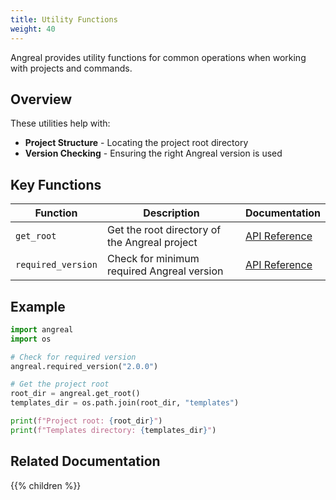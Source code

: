 ```yaml
---
title: Utility Functions
weight: 40
---
```



Angreal provides utility functions for common operations when working with projects and commands.

## Overview

These utilities help with:

- **Project Structure** - Locating the project root directory
- **Version Checking** - Ensuring the right Angreal version is used

## Key Functions

| Function | Description | Documentation |
|----------|-------------|---------------|
| `get_root` | Get the root directory of the Angreal project | [API Reference](get_root) |
| `required_version` | Check for minimum required Angreal version | [API Reference](required_version) |

## Example

```python
import angreal
import os

# Check for required version
angreal.required_version("2.0.0")

# Get the project root
root_dir = angreal.get_root()
templates_dir = os.path.join(root_dir, "templates")

print(f"Project root: {root_dir}")
print(f"Templates directory: {templates_dir}")
```

## Related Documentation

{{% children %}}
